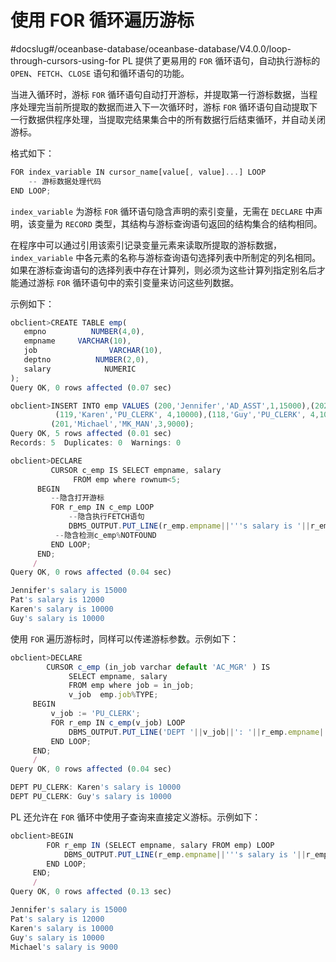 使用 FOR 循环遍历游标 
==================================
#docslug#/oceanbase-database/oceanbase-database/V4.0.0/loop-through-cursors-using-for
PL 提供了更易用的 `FOR` 循环语句，自动执行游标的 `OPEN`、`FETCH`、`CLOSE` 语句和循环语句的功能。

当进入循环时，游标 `FOR` 循环语句自动打开游标，并提取第一行游标数据，当程序处理完当前所提取的数据而进入下一次循环时，游标 `FOR` 循环语句自动提取下一行数据供程序处理，当提取完结果集合中的所有数据行后结束循环，并自动关闭游标。

格式如下：

```javascript
FOR index_variable IN cursor_name[value[, value]...] LOOP
    -- 游标数据处理代码
END LOOP;
```



`index_variable` 为游标 `FOR` 循环语句隐含声明的索引变量，无需在 `DECLARE` 中声明，该变量为 `RECORD` 类型，其结构与游标查询语句返回的结构集合的结构相同。

在程序中可以通过引用该索引记录变量元素来读取所提取的游标数据，`index_variable` 中各元素的名称与游标查询语句选择列表中所制定的列名相同。如果在游标查询语句的选择列表中存在计算列，则必须为这些计算列指定别名后才能通过游标 `FOR` 循环语句中的索引变量来访问这些列数据。

示例如下：

```javascript
obclient>CREATE TABLE emp(  
   empno          NUMBER(4,0),  
   empname     VARCHAR(10),  
   job                VARCHAR(10),   
   deptno          NUMBER(2,0), 
   salary            NUMERIC  
);
Query OK, 0 rows affected (0.07 sec)

obclient>INSERT INTO emp VALUES (200,'Jennifer','AD_ASST',1,15000),(202,'Pat','MK_REP',2,12000),
          (119,'Karen','PU_CLERK', 4,10000),(118,'Guy','PU_CLERK', 4,10000), 
         (201,'Michael','MK_MAN',3,9000);
Query OK, 5 rows affected (0.01 sec)
Records: 5  Duplicates: 0  Warnings: 0

obclient>DECLARE
         CURSOR c_emp IS SELECT empname, salary
              FROM emp where rownum<5;
      BEGIN
         --隐含打开游标
         FOR r_emp IN c_emp LOOP
             --隐含执行FETCH语句
             DBMS_OUTPUT.PUT_LINE(r_emp.empname||'''s salary is '||r_emp.salary );
          --隐含检测c_emp%NOTFOUND
         END LOOP;
      END;
     /
Query OK, 0 rows affected (0.04 sec)

Jennifer's salary is 15000
Pat's salary is 12000
Karen's salary is 10000
Guy's salary is 10000
```



使用 `FOR` 遍历游标时，同样可以传递游标参数。示例如下：

```javascript
obclient>DECLARE
        CURSOR c_emp (in_job varchar default 'AC_MGR' ) IS
             SELECT empname, salary
             FROM emp where job = in_job;
             v_job  emp.job%TYPE;
     BEGIN
         v_job := 'PU_CLERK';
         FOR r_emp IN c_emp(v_job) LOOP
             DBMS_OUTPUT.PUT_LINE('DEPT '||v_job||': '||r_emp.empname||'''s salary is '||r_emp.salary );
         END LOOP;
     END;
     /
Query OK, 0 rows affected (0.04 sec)

DEPT PU_CLERK: Karen's salary is 10000
DEPT PU_CLERK: Guy's salary is 10000
```



PL 还允许在 `FOR` 循环中使用子查询来直接定义游标。示例如下：

```javascript
obclient>BEGIN
        FOR r_emp IN (SELECT empname, salary FROM emp) LOOP
            DBMS_OUTPUT.PUT_LINE(r_emp.empname||'''s salary is '||r_emp.salary );
        END LOOP;
     END;
     /
Query OK, 0 rows affected (0.13 sec)

Jennifer's salary is 15000
Pat's salary is 12000
Karen's salary is 10000
Guy's salary is 10000
Michael's salary is 9000
```


